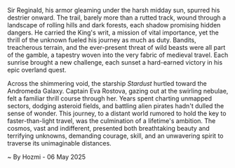 
Sir Reginald, his armor gleaming under the harsh midday sun, spurred his destrier onward.  The trail, barely more than a rutted track, wound through a landscape of rolling hills and dark forests, each shadow promising hidden dangers.  He carried the King's writ, a mission of vital importance, yet the thrill of the unknown fueled his journey as much as duty.  Bandits, treacherous terrain, and the ever-present threat of wild beasts were all part of the gamble, a tapestry woven into the very fabric of medieval travel.  Each sunrise brought a new challenge, each sunset a hard-earned victory in his epic overland quest.

Across the shimmering void, the starship *Stardust* hurtled toward the Andromeda Galaxy. Captain Eva Rostova, gazing out at the swirling nebulae, felt a familiar thrill course through her.  Years spent charting unmapped sectors, dodging asteroid fields, and battling alien pirates hadn't dulled the sense of wonder.  This journey, to a distant world rumored to hold the key to faster-than-light travel, was the culmination of a lifetime's ambition. The cosmos, vast and indifferent, presented both breathtaking beauty and terrifying unknowns, demanding courage, skill, and an unwavering spirit to traverse its unimaginable distances.

~ By Hozmi - 06 May 2025
